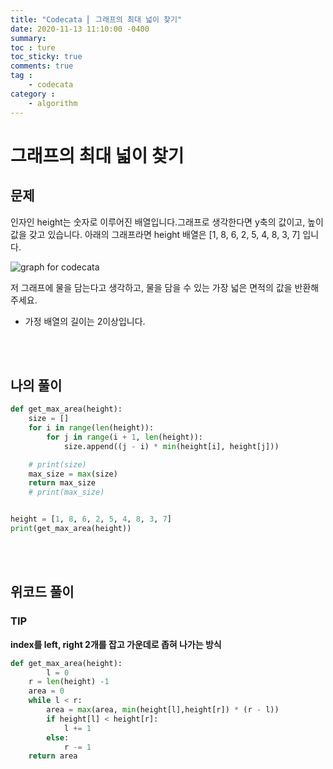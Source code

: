 ```yaml
---
title: "Codecata ⎜ 그래프의 최대 넓이 찾기"
date: 2020-11-13 11:10:00 -0400
summary: 
toc : ture
toc_sticky: true
comments: true
tag : 
    - codecata
category : 
    - algorithm
---
```


# 그래프의 최대 넓이 찾기

## 문제
인자인 height는 숫자로 이루어진 배열입니다.그래프로 생각한다면 y축의 값이고, 높이 값을 갖고 있습니다. 아래의 그래프라면 height 배열은 [1, 8, 6, 2, 5, 4, 8, 3, 7] 입니다.

![graph for codecata](https://i.ibb.co/kQhN4x5/codecata-graph.png)

저 그래프에 물을 담는다고 생각하고, 물을 담을 수 있는 가장 넓은 면적의 값을 반환해주세요.  

* 가정
배열의 길이는 2이상입니다.

<br><br>

## 나의 풀이

```python
def get_max_area(height):
    size = []
    for i in range(len(height)):
        for j in range(i + 1, len(height)):
            size.append((j - i) * min(height[i], height[j]))

    # print(size)
    max_size = max(size)
    return max_size
    # print(max_size)


height = [1, 8, 6, 2, 5, 4, 8, 3, 7]
print(get_max_area(height))


```

<br><br>

## 위코드 풀이

### TIP
**index를 left, right 2개를 잡고 가운데로 좁혀 나가는 방식**

```python
def get_max_area(height):
    	l = 0
	r = len(height) -1
	area = 0
	while l < r: 
		area = max(area, min(height[l],height[r]) * (r - l))
		if height[l] < height[r]: 
			l += 1
		else:
		    r -= 1
	return area 
```
